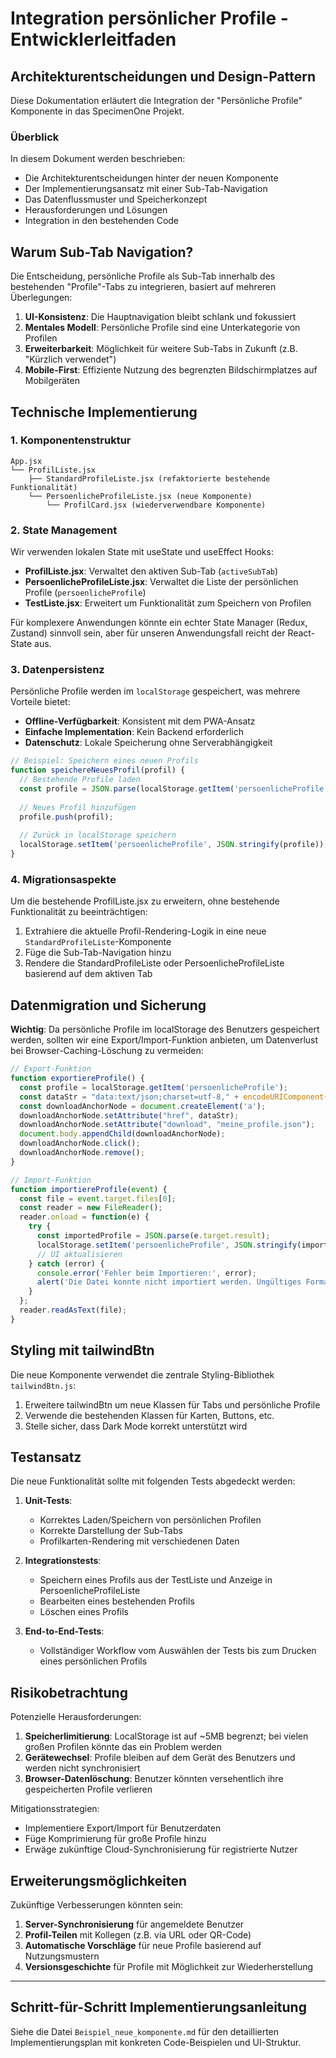 # Integration persönlicher Profile - Entwicklerleitfaden

## Architekturentscheidungen und Design-Pattern

Diese Dokumentation erläutert die Integration der "Persönliche Profile" Komponente in das SpecimenOne Projekt.

### Überblick

In diesem Dokument werden beschrieben:
- Die Architekturentscheidungen hinter der neuen Komponente
- Der Implementierungsansatz mit einer Sub-Tab-Navigation
- Das Datenflussmuster und Speicherkonzept
- Herausforderungen und Lösungen
- Integration in den bestehenden Code

## Warum Sub-Tab Navigation?

Die Entscheidung, persönliche Profile als Sub-Tab innerhalb des bestehenden "Profile"-Tabs zu integrieren, basiert auf mehreren Überlegungen:

1. **UI-Konsistenz**: Die Hauptnavigation bleibt schlank und fokussiert
2. **Mentales Modell**: Persönliche Profile sind eine Unterkategorie von Profilen
3. **Erweiterbarkeit**: Möglichkeit für weitere Sub-Tabs in Zukunft (z.B. "Kürzlich verwendet")
4. **Mobile-First**: Effiziente Nutzung des begrenzten Bildschirmplatzes auf Mobilgeräten

## Technische Implementierung

### 1. Komponentenstruktur

```
App.jsx
└── ProfilListe.jsx
    ├── StandardProfileListe.jsx (refaktorierte bestehende Funktionalität)
    └── PersoenlicheProfileListe.jsx (neue Komponente)
        └── ProfilCard.jsx (wiederverwendbare Komponente)
```

### 2. State Management

Wir verwenden lokalen State mit useState und useEffect Hooks:

- **ProfilListe.jsx**: Verwaltet den aktiven Sub-Tab (`activeSubTab`)
- **PersoenlicheProfileListe.jsx**: Verwaltet die Liste der persönlichen Profile (`persoenlicheProfile`)
- **TestListe.jsx**: Erweitert um Funktionalität zum Speichern von Profilen

Für komplexere Anwendungen könnte ein echter State Manager (Redux, Zustand) sinnvoll sein, aber für unseren Anwendungsfall reicht der React-State aus.

### 3. Datenpersistenz

Persönliche Profile werden im `localStorage` gespeichert, was mehrere Vorteile bietet:

- **Offline-Verfügbarkeit**: Konsistent mit dem PWA-Ansatz
- **Einfache Implementation**: Kein Backend erforderlich
- **Datenschutz**: Lokale Speicherung ohne Serverabhängigkeit

```javascript
// Beispiel: Speichern eines neuen Profils
function speichereNeuesProfil(profil) {
  // Bestehende Profile laden
  const profile = JSON.parse(localStorage.getItem('persoenlicheProfile') || '[]');
  
  // Neues Profil hinzufügen
  profile.push(profil);
  
  // Zurück in localStorage speichern
  localStorage.setItem('persoenlicheProfile', JSON.stringify(profile));
}
```

### 4. Migrationsaspekte

Um die bestehende ProfilListe.jsx zu erweitern, ohne bestehende Funktionalität zu beeinträchtigen:

1. Extrahiere die aktuelle Profil-Rendering-Logik in eine neue `StandardProfileListe`-Komponente
2. Füge die Sub-Tab-Navigation hinzu
3. Rendere die StandardProfileListe oder PersoenlicheProfileListe basierend auf dem aktiven Tab

## Datenmigration und Sicherung

**Wichtig**: Da persönliche Profile im localStorage des Benutzers gespeichert werden, sollten wir eine Export/Import-Funktion anbieten, um Datenverlust bei Browser-Caching-Löschung zu vermeiden:

```javascript
// Export-Funktion
function exportiereProfile() {
  const profile = localStorage.getItem('persoenlicheProfile');
  const dataStr = "data:text/json;charset=utf-8," + encodeURIComponent(profile);
  const downloadAnchorNode = document.createElement('a');
  downloadAnchorNode.setAttribute("href", dataStr);
  downloadAnchorNode.setAttribute("download", "meine_profile.json");
  document.body.appendChild(downloadAnchorNode);
  downloadAnchorNode.click();
  downloadAnchorNode.remove();
}

// Import-Funktion
function importiereProfile(event) {
  const file = event.target.files[0];
  const reader = new FileReader();
  reader.onload = function(e) {
    try {
      const importedProfile = JSON.parse(e.target.result);
      localStorage.setItem('persoenlicheProfile', JSON.stringify(importedProfile));
      // UI aktualisieren
    } catch (error) {
      console.error('Fehler beim Importieren:', error);
      alert('Die Datei konnte nicht importiert werden. Ungültiges Format.');
    }
  };
  reader.readAsText(file);
}
```

## Styling mit tailwindBtn

Die neue Komponente verwendet die zentrale Styling-Bibliothek `tailwindBtn.js`:

1. Erweitere tailwindBtn um neue Klassen für Tabs und persönliche Profile
2. Verwende die bestehenden Klassen für Karten, Buttons, etc.
3. Stelle sicher, dass Dark Mode korrekt unterstützt wird

## Testansatz

Die neue Funktionalität sollte mit folgenden Tests abgedeckt werden:

1. **Unit-Tests**:
   - Korrektes Laden/Speichern von persönlichen Profilen
   - Korrekte Darstellung der Sub-Tabs
   - Profilkarten-Rendering mit verschiedenen Daten

2. **Integrationstests**:
   - Speichern eines Profils aus der TestListe und Anzeige in PersoenlicheProfileListe
   - Bearbeiten eines bestehenden Profils
   - Löschen eines Profils

3. **End-to-End-Tests**:
   - Vollständiger Workflow vom Auswählen der Tests bis zum Drucken eines persönlichen Profils

## Risikobetrachtung

Potenzielle Herausforderungen:

1. **Speicherlimitierung**: LocalStorage ist auf ~5MB begrenzt; bei vielen großen Profilen könnte das ein Problem werden
2. **Gerätewechsel**: Profile bleiben auf dem Gerät des Benutzers und werden nicht synchronisiert
3. **Browser-Datenlöschung**: Benutzer könnten versehentlich ihre gespeicherten Profile verlieren

Mitigationsstrategien:
- Implementiere Export/Import für Benutzerdaten
- Füge Komprimierung für große Profile hinzu
- Erwäge zukünftige Cloud-Synchronisierung für registrierte Nutzer

## Erweiterungsmöglichkeiten

Zukünftige Verbesserungen könnten sein:

1. **Server-Synchronisierung** für angemeldete Benutzer
2. **Profil-Teilen** mit Kollegen (z.B. via URL oder QR-Code)
3. **Automatische Vorschläge** für neue Profile basierend auf Nutzungsmustern
4. **Versionsgeschichte** für Profile mit Möglichkeit zur Wiederherstellung

---

## Schritt-für-Schritt Implementierungsanleitung

Siehe die Datei `Beispiel_neue_komponente.md` für den detaillierten Implementierungsplan mit konkreten Code-Beispielen und UI-Struktur.
